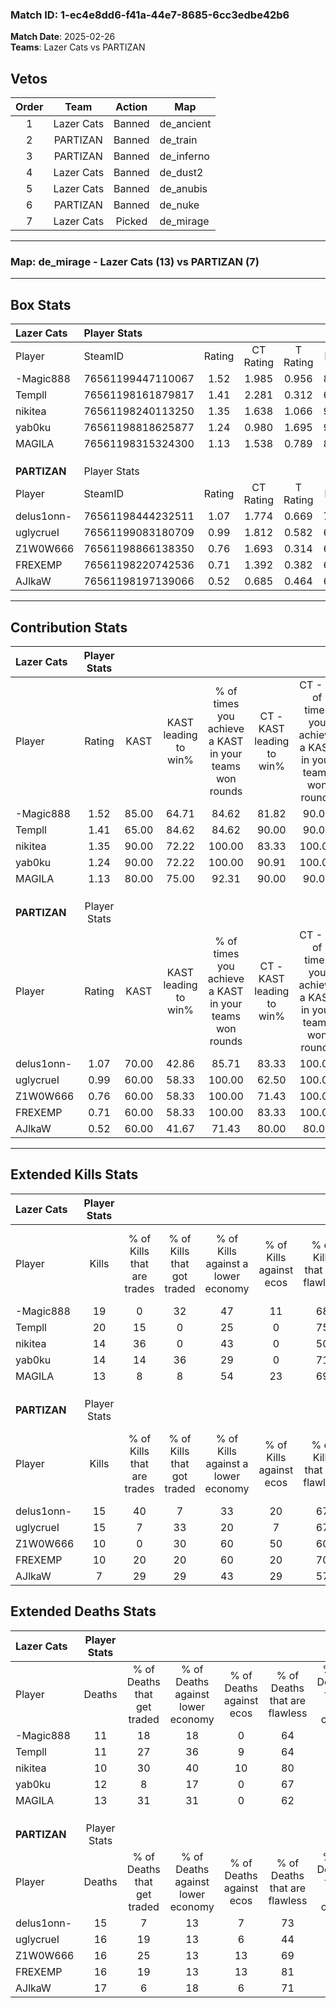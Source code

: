 ### Match ID: 1-ec4e8dd6-f41a-44e7-8685-6cc3edbe42b6  
**Match Date**: 2025-02-26  
**Teams**: Lazer Cats vs PARTIZAN  

## Vetos  

| Order | Team | Action | Map |
| :---: | :--: | :----: | --- |
| 1 | Lazer Cats | Banned | de_ancient |
| 2 | PARTIZAN | Banned | de_train |
| 3 | PARTIZAN | Banned | de_inferno |
| 4 | Lazer Cats | Banned | de_dust2 |
| 5 | Lazer Cats | Banned | de_anubis |
| 6 | PARTIZAN | Banned | de_nuke |
| 7 | Lazer Cats | Picked | de_mirage |

---  

### **Map**: de_mirage - Lazer Cats (13) vs PARTIZAN (7)  
---  

## Box Stats  

| **Lazer Cats** | Player Stats      |        |           |          |       |      |       |         |        |      |     |
| :- | :- | :-: | :-: | :-: | :-: | :-: | :-: | :-: | :-: | :-: | :-: |
| Player         | SteamID           | Rating | CT Rating | T Rating | KAST  | ADR  | Kills | Assists | Deaths | K/D  | HS% |
| -Magic888      | 76561199447110067 |  1.52  |   1.985   |  0.956   | 85.00 | 90.7 |  19   |    4    |   11   | 1.73 | 52  |
| Templl         | 76561198161879817 |  1.41  |   2.281   |  0.312   | 65.00 | 93.7 |  20   |    1    |   11   | 1.82 | 65  |
| nikitea        | 76561198240113250 |  1.35  |   1.638   |  1.066   | 90.00 | 82.9 |  14   |    6    |   10   | 1.40 | 64  |
| yab0ku         | 76561198818625877 |  1.24  |   0.980   |  1.695   | 90.00 | 67.4 |  14   |    4    |   12   | 1.17 | 64  |
| MAGILA         | 76561198315324300 |  1.13  |   1.538   |  0.789   | 80.00 | 73.1 |  13   |    7    |   13   | 1.00 | 53  |
|                |                   |        |           |          |       |      |       |         |        |      |     |
|                |                   |        |           |          |       |      |       |         |        |      |     |
|                |                   |        |           |          |       |      |       |         |        |      |     |
| **PARTIZAN**   | Player Stats      |        |           |          |       |      |       |         |        |      |     |
| Player         | SteamID           | Rating | CT Rating | T Rating | KAST  | ADR  | Kills | Assists | Deaths | K/D  | HS% |
| delus1onn-     | 76561198444232511 |  1.07  |   1.774   |  0.669   | 70.00 | 71.9 |  15   |    3    |   15   | 1.00 | 40  |
| uglycrueI      | 76561199083180709 |  0.99  |   1.812   |  0.582   | 60.00 | 81.7 |  15   |    2    |   16   | 0.94 | 46  |
| Z1W0W666       | 76561198866138350 |  0.76  |   1.693   |  0.314   | 60.00 | 69.9 |  10   |    6    |   16   | 0.63 | 50  |
| FREXEMP        | 76561198220742536 |  0.71  |   1.392   |  0.382   | 60.00 | 54.9 |  10   |    5    |   16   | 0.63 | 60  |
| AJlkaW         | 76561198197139066 |  0.52  |   0.685   |  0.464   | 60.00 | 49.1 |   7   |    3    |   17   | 0.41 | 42  |
---  

## Contribution Stats  

| **Lazer Cats** | Player Stats |       |                      |                                                        |                           |                                                             |                          |                                                            |
| :- | :-: | :-: | :-: | :-: | :-: | :-: | :-: | :-: |
| Player         |    Rating    | KAST  | KAST leading to win% | % of times you achieve a KAST in your teams won rounds | CT - KAST leading to win% | CT - % of times you achieve a KAST in your teams won rounds | T - KAST leading to win% | T - % of times you achieve a KAST in your teams won rounds |
| -Magic888      |     1.52     | 85.00 |        64.71         |                         84.62                          |           81.82           |                            90.00                            |          33.33           |                           66.67                            |
| Templl         |     1.41     | 65.00 |        84.62         |                         84.62                          |           90.00           |                            90.00                            |          66.67           |                           66.67                            |
| nikitea        |     1.35     | 90.00 |        72.22         |                         100.00                         |           83.33           |                           100.00                            |          50.00           |                           100.00                           |
| yab0ku         |     1.24     | 90.00 |        72.22         |                         100.00                         |           90.91           |                           100.00                            |          42.86           |                           100.00                           |
| MAGILA         |     1.13     | 80.00 |        75.00         |                         92.31                          |           90.00           |                            90.00                            |          50.00           |                           100.00                           |
|                |              |       |                      |                                                        |                           |                                                             |                          |                                                            |
|                |              |       |                      |                                                        |                           |                                                             |                          |                                                            |
|                |              |       |                      |                                                        |                           |                                                             |                          |                                                            |
| **PARTIZAN**   | Player Stats |       |                      |                                                        |                           |                                                             |                          |                                                            |
| Player         |    Rating    | KAST  | KAST leading to win% | % of times you achieve a KAST in your teams won rounds | CT - KAST leading to win% | CT - % of times you achieve a KAST in your teams won rounds | T - KAST leading to win% | T - % of times you achieve a KAST in your teams won rounds |
| delus1onn-     |     1.07     | 70.00 |        42.86         |                         85.71                          |           83.33           |                           100.00                            |          12.50           |                           50.00                            |
| uglycrueI      |     0.99     | 60.00 |        58.33         |                         100.00                         |           62.50           |                           100.00                            |          50.00           |                           100.00                           |
| Z1W0W666       |     0.76     | 60.00 |        58.33         |                         100.00                         |           71.43           |                           100.00                            |          40.00           |                           100.00                           |
| FREXEMP        |     0.71     | 60.00 |        58.33         |                         100.00                         |           83.33           |                           100.00                            |          33.33           |                           100.00                           |
| AJlkaW         |     0.52     | 60.00 |        41.67         |                         71.43                          |           80.00           |                            80.00                            |          14.29           |                           50.00                            |
---  

## Extended Kills Stats  

| **Lazer Cats** | Player Stats |                            |                            |                                    |                         |                              |                                 |                                       |                    |           |
| :- | :-: | :-: | :-: | :-: | :-: | :-: | :-: | :-: | :-: | :-: |
| Player         |    Kills     | % of Kills that are trades | % of Kills that got traded | % of Kills against a lower economy | % of Kills against ecos | % of Kills that are flawless | % of Kills that are close duels | % of Kills that are assisted by flash | Pistol Round Kills | AWP Kills |
| -Magic888      |      19      |             0              |             32             |                 47                 |           11            |              68              |                5                |                   5                   |         2          |     7     |
| Templl         |      20      |             15             |             0              |                 25                 |            0            |              75              |                5                |                   0                   |         2          |     0     |
| nikitea        |      14      |             36             |             0              |                 43                 |            0            |              50              |                7                |                   7                   |         2          |     0     |
| yab0ku         |      14      |             14             |             36             |                 29                 |            0            |              71              |                0                |                   0                   |         3          |     0     |
| MAGILA         |      13      |             8              |             8              |                 54                 |           23            |              69              |                0                |                   8                   |         1          |     0     |
|                |              |                            |                            |                                    |                         |                              |                                 |                                       |                    |           |
|                |              |                            |                            |                                    |                         |                              |                                 |                                       |                    |           |
|                |              |                            |                            |                                    |                         |                              |                                 |                                       |                    |           |
| **PARTIZAN**   | Player Stats |                            |                            |                                    |                         |                              |                                 |                                       |                    |           |
| Player         |    Kills     | % of Kills that are trades | % of Kills that got traded | % of Kills against a lower economy | % of Kills against ecos | % of Kills that are flawless | % of Kills that are close duels | % of Kills that are assisted by flash | Pistol Round Kills | AWP Kills |
| delus1onn-     |      15      |             40             |             7              |                 33                 |           20            |              67              |                0                |                   7                   |         1          |     7     |
| uglycrueI      |      15      |             7              |             33             |                 20                 |            7            |              67              |                7                |                   7                   |         1          |     0     |
| Z1W0W666       |      10      |             0              |             30             |                 60                 |           50            |              60              |                0                |                  10                   |         0          |     0     |
| FREXEMP        |      10      |             20             |             20             |                 60                 |           20            |              70              |                0                |                  10                   |         0          |     0     |
| AJlkaW         |      7       |             29             |             29             |                 43                 |           29            |              57              |                0                |                   0                   |         0          |     0     |
## Extended Deaths Stats  

| **Lazer Cats** | Player Stats |                             |                                   |                          |                               |                            |                           |               |
| :- | :-: | :-: | :-: | :-: | :-: | :-: | :-: | :-: |
| Player         |    Deaths    | % of Deaths that get traded | % of Deaths against lower economy | % of Deaths against ecos | % of Deaths that are flawless | % of Deaths that are close | % of Deaths while blinded | Deaths to AWP |
| -Magic888      |      11      |             18              |                18                 |            0             |              64               |             0              |             9             |       1       |
| Templl         |      11      |             27              |                36                 |            9             |              64               |             0              |             9             |       1       |
| nikitea        |      10      |             30              |                40                 |            10            |              80               |             10             |            10             |       0       |
| yab0ku         |      12      |              8              |                17                 |            0             |              67               |             0              |             0             |       3       |
| MAGILA         |      13      |             31              |                31                 |            0             |              62               |             0              |             8             |       2       |
|                |              |                             |                                   |                          |                               |                            |                           |               |
|                |              |                             |                                   |                          |                               |                            |                           |               |
|                |              |                             |                                   |                          |                               |                            |                           |               |
| **PARTIZAN**   | Player Stats |                             |                                   |                          |                               |                            |                           |               |
| Player         |    Deaths    | % of Deaths that get traded | % of Deaths against lower economy | % of Deaths against ecos | % of Deaths that are flawless | % of Deaths that are close | % of Deaths while blinded | Deaths to AWP |
| delus1onn-     |      15      |              7              |                13                 |            7             |              73               |             0              |             7             |       1       |
| uglycrueI      |      16      |             19              |                13                 |            6             |              44               |             6              |             0             |       2       |
| Z1W0W666       |      16      |             25              |                13                 |            13            |              69               |             6              |             0             |       2       |
| FREXEMP        |      16      |             19              |                13                 |            13            |              81               |             0              |             6             |       0       |
| AJlkaW         |      17      |              6              |                18                 |            6             |              71               |             6              |             6             |       2       |

